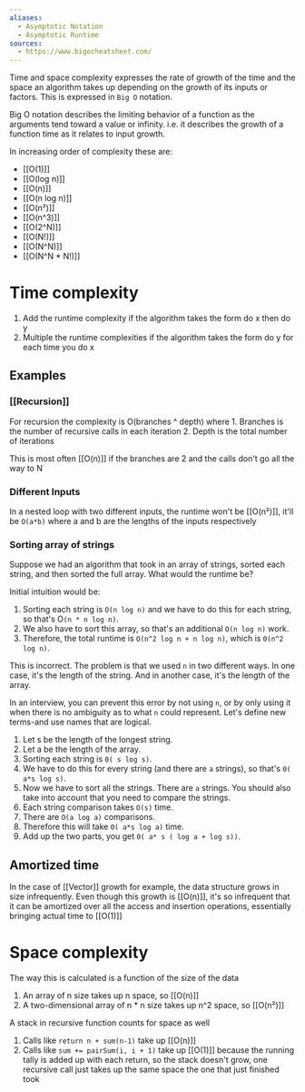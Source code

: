 ```yaml
---
aliases:
  - Asymptotic Notation
  - Asymptotic Runtime
sources:
  - https://www.bigocheatsheet.com/
---
```

Time and space complexity expresses the rate of growth of the time and the space an algorithm takes up depending on the growth of its inputs or factors. This is expressed in  `Big O` notation.

Big O notation describes the limiting behavior of a function as the arguments tend toward a value or infinity. i.e. it describes the growth of a function time as it relates to input growth. 

In increasing order of complexity these are:
- [[O(1)]]
- [[O(log n)]]
- [[O(n)]]
- [[O(n log n)]]
- [[O(n²)]]
- [[O(n^3)]]
- [[O(2^N)]]
- [[O(N!)]]
- [[O(N^N)]]
- [[O(N^N * N!)]]

# Time complexity

1. Add the runtime complexity if the algorithm takes the form do x then do y
2. Multiple the runtime complexities if the algorithm takes the form do y for each time you do x
## Examples

### [[Recursion]]

For recursion the complexity is O(branches ^ depth) where
	1. Branches is the number of recursive calls in each iteration 
	2. Depth is the total number of iterations
 
This is most often [[O(n)]] if the branches are 2 and the calls don't go all the way to N
### Different Inputs

In a nested loop with two different inputs, the runtime won't be [[O(n²)]], it'll be `O(a*b)` where a and b are the lengths of the inputs respectively
### Sorting array of strings

Suppose we had an algorithm that took in an array of strings, sorted each string, and then sorted the full array. What would the runtime be? 

Initial intuition would be:
1. Sorting each string is `O(n log n)` and we have to do this for each string, so that's O`(n * n log n)`. 
2. We also have to sort this array, so that's an additional `O(n log n)` work.
3. Therefore, the total runtime is `O(n^2 log n + n log n)`, which is `0(n^2 log n)`. 

This is incorrect. The problem is that we used `n` in two different ways. In one case, it's the length of the string. And in another case, it's the length of the array. 

In an interview, you can prevent this error by not using `n`, or by only using it when there is no ambiguity as to what `n` could represent.  Let's define new terms-and use names that are logical. 

1. Let s be the length of the longest string.
2. Let a be the length of the array.
3. Sorting each string is `0( s log s)`.
4. We have to do this for every string (and there are `a` strings), so that's `0( a*s log s)`.
5. Now we have to sort all the strings. There are `a` strings. You should also take into account that you need to compare the strings.
6. Each string comparison takes `O(s)` time.
7. There are `O(a log a)` comparisons.
8. Therefore this will take `0( a*s log a)` time.
9. Add up the two parts, you get `0( a* s ( log a + log s))`.

## Amortized time

In the case of [[Vector]] growth for example, the data structure grows in size infrequently. Even though this growth is [[O(n)]], it's so infrequent that it can be amortized over all the access and insertion operations, essentially bringing actual time to [[O(1)]]

# Space complexity

The way this is calculated is a function of the size of the data
1. An array of n size takes up n space, so [[O(n)]]
2. A two-dimensional array of n * n size takes up n^2 space, so [[O(n²)]] 

A stack in recursive function counts for space as well
1. Calls like `return n + sum(n-1)` take up [[O(n)]] 
2. Calls like `sum += pairSum(i, i + 1)` take up [[O(1)]] because the running tally is added up with each return, so the stack doesn't grow, one recursive call just takes up the same space the one that just finished took